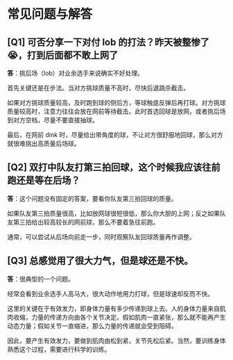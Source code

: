 # 常见问题与解答

## [Q1] 可否分享一下对付 lob 的打法？昨天被整惨了😭，打到后面都不敢上网了

**答**：挑后场（lob）对业余选手来说确实不好处理。

首先关键还是在步法。当对方挑球质量不高时，尽快后退跳杀截击。

如果对方挑球质量较高，及时跑到球的侧后方，等球触底反弹后再打球。对方挑球质量较高时，注意力往往会放在网前等待截击。此时首选回球是放网，或者挑后场到对方空档，尽量不要直接抽球。

最后，在网前 dink 时，尽量给出带角度的球，不让对方很舒服地回球，那么对方就很难挑出高质量后场球。

## [Q2] 双打中队友打第三拍回球，这个时候我应该往前跑还是等在后场？

**答**：这个问题没有固定的答案，要看你队友第三拍回球的质量。

如果队友第三拍质量很高，比如放网球很短很低，那么你大胆的上网；反之如果队友第三拍给出较高较长的网前球，那么不要着急往前跑。

通常，可以尝试从后场向前走一步，同时观察队友回球质量再作调整。

## [Q3] 总感觉用了很大力气，但是球还是不快。

**答**：很典型的一个问题。

经常会看到业余选手人高马大，很大动作地用力打球，但是球速却反而不快。

这里的关键在于有效发力，即身体力量有多少传递到球上去。人的身体力量来自肌肉收缩，力量的传递方向由各个关节决定。假如肌肉一直紧张，那么就不能再产生动态力量；假如关节一直缩进，那么力量的传递就会受到阻碍。

因此，要产生有效发力，要做到肌肉由松到紧，关节先松后紧。当然，要训练身体熟悉这个过程，需要进行科学的训练。
